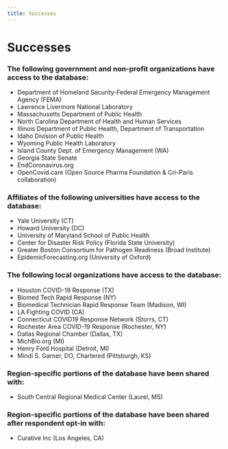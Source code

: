 ```yaml
---
title: Successes
---
```

# Successes

### The following government and non-profit organizations have access to the database:

* Department of Homeland Security-Federal Emergency Management Agency (FEMA)
* Lawrence Livermore National Laboratory
* Massachusetts Department of Public Health
* North Carolina Department of Health and Human Services
* Illinois Department of Public Health, Department of Transportation
* Idaho Division of Public Health
* Wyoming Public Health Laboratory
* Island County Dept. of Emergency Management (WA)
* Georgia State Senate
* EndCoronavirus.org
* OpenCovid.care (Open Source Pharma Foundation & Cri-Paris collaboration)

### Affiliates of the following universities have access to the database:

* Yale University (CT)
* Howard University (DC)
* University of Maryland School of Public Health
* Center for Disaster Risk Policy (Florida State University)
* Greater Boston Consortium for Pathogen Readiness (Broad Institute)
* EpidemicForecasting.org (University of Oxford)

### The following local organizations  have access to the database:

* Houston COVID-19 Response (TX)
* Biomed Tech Rapid Response (NY)
* Biomedical Technician Rapid Response Team (Madison, WI)
* LA Fighting COVID (CA)
* Connecticut COVID19 Response Network (Storrs, CT)
* Rochester Area COVID-19 Response (Rochester, NY)
* Dallas Regional Chamber (Dallas, TX)
* MichBio.org (MI)
* Henry Ford Hospital (Detroit, MI)
* Mindi S. Garner, DO, Chartered (Pittsburgh, KS)

### Region-specific portions of the database have been shared with:

* South Central Regional Medical Center (Laurel, MS)

### Region-specific portions of the database have been shared after respondent opt-in with:

* Curative Inc (Los Angeles, CA)